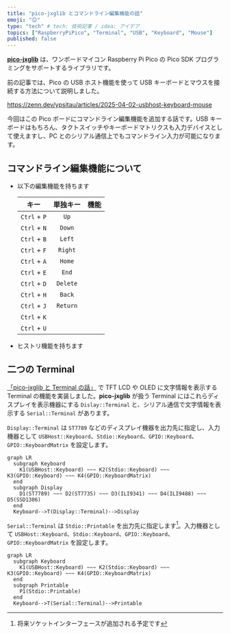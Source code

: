 ```yaml
---
title: "pico-jxglib とコマンドライン編集機能の話"
emoji: "😊"
type: "tech" # tech: 技術記事 / idea: アイデア
topics: ["RaspberryPiPico", "Terminal", "USB", "Keyboard", "Mouse"]
published: false
---
```

[**pico-jxglib**](https://zenn.dev/ypsitau/articles/2025-01-24-jxglib-intro) は、ワンボードマイコン Raspberry Pi Pico の Pico SDK プログラミングをサポートするライブラリです。

前の記事では、Pico の USB ホスト機能を使って USB キーボードとマウスを接続する方法について説明しました。

https://zenn.dev/ypsitau/articles/2025-04-02-usbhost-keyboard-mouse

今回はこの Pico ボードにコマンドライン編集機能を追加する話です。USB キーボードはもちろん、タクトスイッチやキーボードマトリクスも入力デバイスとして使えますし、PC とのシリアル通信上でもコマンドライン入力が可能になります。

## コマンドライン編集機能について

- 以下の編集機能を持ちます

  | キー |単独キー|機能 |
  |:-:|:-:|:-:|
  |`Ctrl` + `P`|`Up`  |  |
  |`Ctrl` + `N`|`Down`|  |
  |`Ctrl` + `B`|`Left`|  |
  |`Ctrl` + `F`|`Right`|  |
  |`Ctrl` + `A`|`Home`|  |
  |`Ctrl` + `E`|`End`|  |
  |`Ctrl` + `D`|`Delete`|  |
  |`Ctrl` + `H`|`Back`|  |
  |`Ctrl` + `J`|`Return`|  |
  |`Ctrl` + `K`| |  |
  |`Ctrl` + `U`| |  |

- ヒストリ機能を持ちます



## 二つの Terminal

[「pico-jxglib と Terminal の話」](https://zenn.dev/ypsitau/articles/2025-02-19-terminal) で TFT LCD や OLED に文字情報を表示する Terminal の機能を実装しました。**pico-jxglib** が扱う Terminal にはこれらディスプレイを表示機器にする `Dislay::Terminal` と、シリアル通信で文字情報を表示する `Serial::Terminal` があります。

`Display::Terminal` は `ST7789` などのディスプレイ機器を出力先に指定し、入力機器として `USBHost::Keyboard`、`Stdio::Keyboard`、`GPIO::Keyboard`、`GPIO::KeyboardMatrix` を設定します。

```mermaid
graph LR
  subgraph Keyboard
    K1(USBHost::Keyboard) ~~~ K2(Stdio::Keyboard) ~~~ K3(GPIO::Keyboard) ~~~ K4(GPIO::KeyboardMatrix)
  end
  subgraph Display
    D1(ST7789) ~~~ D2(ST7735) ~~~ D3(ILI9341) ~~~ D4(ILI9488) ~~~ D5(SSD1306)
  end
  Keyboard-->T(Display::Terminal)-->Display
```

`Serial::Terminal` は `Stdio::Printable` を出力先に指定します[^serial-output]。入力機器として `USBHost::Keyboard`、`Stdio::Keyboard`、`GPIO::Keyboard`、`GPIO::KeyboardMatrix` を設定します。

[^serial-output]: 将来ソケットインターフェースが追加される予定です

```mermaid
graph LR
  subgraph Keyboard
    K1(USBHost::Keyboard) ~~~ K2(Stdio::Keyboard) ~~~ K3(GPIO::Keyboard) ~~~ K4(GPIO::KeyboardMatrix)
  end
  subgraph Printable
    P1(Stdio::Printable)
  end
  Keyboard-->T(Serial::Terminal)-->Printable
```


